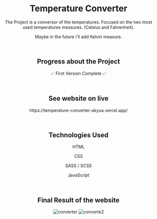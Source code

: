 <h1 align="center"> Temperature Converter </h1>

<p align="center"> The Project is a conversor of the temperatures. Focused on the two most used temperatures measures. (Celsius and Fahrenheit).</p>
<p align="center"> Maybe in the future i'll add Kelvin measure. </p>

<br>

<h2 align="center"> Progress about the Project </h2>
<p align="center"> ✅ First Version Complete ✅ </p>

<br>

<h2 align="center"> See website on live </h2>
<p align="center"> https://temperature-converter-akyua.vercel.app/ </p>

<br>

<h2 align="center"> Technologies Used </h2>

<p align="center"> HTML </p>
<p align="center"> CSS </p>
<p align="center"> SASS / SCSS </p>
<p align="center"> JavaScript </p>

<br>

<h2 align="center"> Final Result of the website </h2>

<div align="center">

![converter](https://user-images.githubusercontent.com/75745796/230079558-155fa7b6-c06b-40c2-8f34-b20fc2d8221b.png)
![converte2](https://user-images.githubusercontent.com/75745796/230081066-5e36365d-e988-4cdc-9787-058e3a719220.png)

</div>

